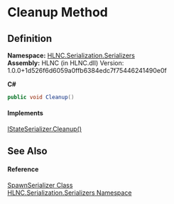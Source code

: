 # Cleanup Method




## Definition
**Namespace:** <a href="N_HLNC_Serialization_Serializers">HLNC.Serialization.Serializers</a>  
**Assembly:** HLNC (in HLNC.dll) Version: 1.0.0+1d526f6d6059a0ffb6384edc7f75446241490e0f

**C#**
``` C#
public void Cleanup()
```



#### Implements
<a href="M_HLNC_Serialization_Serializers_IStateSerializer_Cleanup">IStateSerializer.Cleanup()</a>  


## See Also


#### Reference
<a href="T_HLNC_Serialization_Serializers_SpawnSerializer">SpawnSerializer Class</a>  
<a href="N_HLNC_Serialization_Serializers">HLNC.Serialization.Serializers Namespace</a>  
